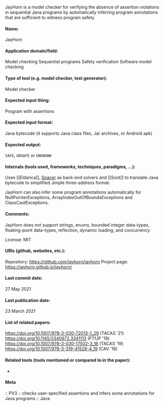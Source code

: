 JayHorn is a model checker for verifying the absence of assertion violations in sequential Java programs by automatically inferring program annotations that are sufficient to witness program safety

#### Name:
JayHorn

#### Application domain/field:
Model checking
Sequential programs
Safety verification
Software model checking

#### Type of tool (e.g. model checker, test generator):
Model checker

#### Expected input thing:
Program with assertions

#### Expected input format:
Java bytecode (it supports Java class files, Jar archives, or Android apk)

#### Expected output:
`SAFE`, `UNSAFE` or `UNKNOWN`

#### Internals (tools used, frameworks, techniques, paradigms, ...):
Uses [[Eldarica]], [Spacer](../Solvers/Spacer.md) as back-end solvers and [[Soot]] to translate Java bytecode to simplified Jimple three-address format.

JayHorn can also infer some program annotations automatically for NullPointerExceptions, ArrayIndexOutOfBoundsExceptions and ClassCastExceptions.

#### Comments:
JayHorn does not support strings, enums, bounded integer data-types, floating-point data-types, reflection, dynamic loading, and concurrency

License: MIT

#### URIs (github, websites, etc.):
Repository: https://github.com/jayhorn/jayhorn
Project page: https://jayhorn.github.io/jayhorn/

#### Last commit date:
27 May 2021

#### Last publication date:
23 March 2021

#### List of related papers:
https://doi.org/10.1007/978-3-030-72013-1_29 (TACAS '21)
https://doi.org/10.1145/3340672.3341113 (FTfJP '19)
https://doi.org/10.1007/978-3-030-17502-3_16 (TACAS '19)
https://doi.org/10.1007/978-3-319-41528-4_19 (CAV '16)

#### Related tools (tools mentioned or compared to in the paper):
-

#### Meta
:: PV3 :: checks user-specified assertions and infers some annotations for Java programs
:: Java
